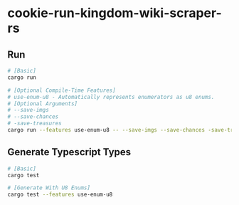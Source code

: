 # cookie-run-kingdom-wiki-scraper-rs

## Run
```bash
# [Basic]
cargo run

# [Optional Compile-Time Features]
# use-enum-u8 - Automatically represents enumerators as u8 enums.
# [Optional Arguments]
# --save-imgs 
# --save-chances 
# -save-treasures
cargo run --features use-enum-u8 -- --save-imgs --save-chances -save-treasures
```

## Generate Typescript Types
```bash
# [Basic]
cargo test

# [Generate With U8 Enums]
cargo test --features use-enum-u8
```